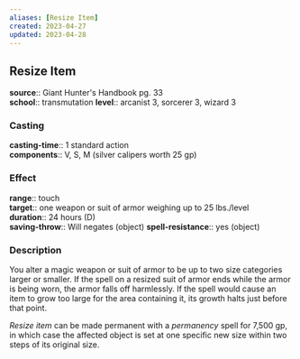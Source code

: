 ```yaml
---
aliases: [Resize Item]
created: 2023-04-27
updated: 2023-04-28
---
```


## Resize Item

**source**:: Giant Hunter's Handbook pg. 33  
**school**:: transmutation
**level**:: arcanist 3, sorcerer 3, wizard 3

### Casting

**casting-time**:: 1 standard action  
**components**:: V, S, M (silver calipers worth 25 gp)

### Effect

**range**:: touch  
**target**:: one weapon or suit of armor weighing up to 25 lbs./level  
**duration**:: 24 hours (D)  
**saving-throw**:: Will negates (object)
**spell-resistance**:: yes (object)

### Description

You alter a magic weapon or suit of armor to be up to two size categories larger or smaller. If the spell on a resized suit of armor ends while the armor is being worn, the armor falls off harmlessly. If the spell would cause an item to grow too large for the area containing it, its growth halts just before that point.  
  
*Resize item* can be made permanent with a *permanency* spell for 7,500 gp, in which case the affected object is set at one specific new size within two steps of its original size.
